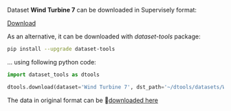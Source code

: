 Dataset **Wind Turbine 7** can be downloaded in Supervisely format:

 [Download](https://assets.supervise.ly/supervisely-supervisely-assets-public/teams_storage/1/V/c6/PolXznewivXoVZQoPMmNREvsxz1VejeIfy32PlUZv4k45Det9r2JtxcufnP8LbK3F0lXZ3cqiN8iP7xIiNiVSLBH1oRafEAdkQZrZvi8ewaODtFMaSED9H1YWTDv.tar)

As an alternative, it can be downloaded with *dataset-tools* package:
``` bash
pip install --upgrade dataset-tools
```

... using following python code:
``` python
import dataset_tools as dtools

dtools.download(dataset='Wind Turbine 7', dst_path='~/dtools/datasets/Wind Turbine 7.tar')
```
The data in original format can be 🔗[downloaded here](https://www.kaggle.com/datasets/ajifoster3/yolo-annotated-wind-turbines-586x371/download?datasetVersionNumber=1)